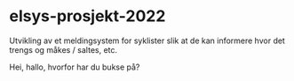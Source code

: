 # elsys-prosjekt-2022

Utvikling av et meldingsystem for syklister slik at de kan informere hvor det trengs og måkes / saltes, etc.

Hei, hallo, hvorfor har du bukse på?
